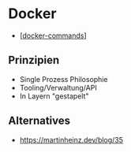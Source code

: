 # Docker

- [[docker-commands]]

## Prinzipien

- Single Prozess Philosophie
- Tooling/Verwaltung/API
- In Layern "gestapelt"

## Alternatives

- <https://martinheinz.dev/blog/35>

[//begin]: # "Autogenerated link references for markdown compatibility"
[docker-commands]: docker-commands.md "docker-commands"
[//end]: # "Autogenerated link references"